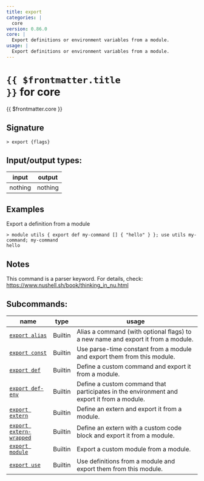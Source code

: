 ```yaml
---
title: export
categories: |
  core
version: 0.86.0
core: |
  Export definitions or environment variables from a module.
usage: |
  Export definitions or environment variables from a module.
---
```

<!-- This file is automatically generated. Please edit the command in https://github.com/nushell/nushell instead. -->

# <code>{{ $frontmatter.title }}</code> for core

<div class='command-title'>{{ $frontmatter.core }}</div>

## Signature

```> export {flags} ```


## Input/output types:

| input   | output  |
| ------- | ------- |
| nothing | nothing |

## Examples

Export a definition from a module
```nu
> module utils { export def my-command [] { "hello" } }; use utils my-command; my-command
hello
```

## Notes
This command is a parser keyword. For details, check:
  https://www.nushell.sh/book/thinking_in_nu.html

## Subcommands:

| name                                                               | type    | usage                                                                                     |
| ------------------------------------------------------------------ | ------- | ----------------------------------------------------------------------------------------- |
| [`export alias`](/commands/docs/export_alias.md)                   | Builtin | Alias a command (with optional flags) to a new name and export it from a module.          |
| [`export const`](/commands/docs/export_const.md)                   | Builtin | Use parse-time constant from a module and export them from this module.                   |
| [`export def`](/commands/docs/export_def.md)                       | Builtin | Define a custom command and export it from a module.                                      |
| [`export def-env`](/commands/docs/export_def-env.md)               | Builtin | Define a custom command that participates in the environment and export it from a module. |
| [`export extern`](/commands/docs/export_extern.md)                 | Builtin | Define an extern and export it from a module.                                             |
| [`export extern-wrapped`](/commands/docs/export_extern-wrapped.md) | Builtin | Define an extern with a custom code block and export it from a module.                    |
| [`export module`](/commands/docs/export_module.md)                 | Builtin | Export a custom module from a module.                                                     |
| [`export use`](/commands/docs/export_use.md)                       | Builtin | Use definitions from a module and export them from this module.                           |